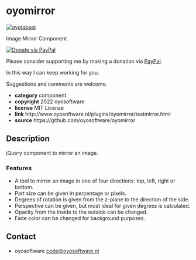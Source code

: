 # oyomirror
<a href="http://oyosoftware.nl/plugins/oyomirror/testmirror.html" target="_blank">
  <img src="http://oyosoftware.nl/plugins/oyomirror/oyomirror.jpg" alt="oyotabset">
</a>
<p>Image Mirror Component</p>
<a href="https://www.paypal.com/cgi-bin/webscr?cmd=_donations&amp;currency_code=EUR&amp;business=code@oyosoftware.nl&amp;item_name=donation%20for%20oyomirror" rel="nofollow">
  <img src="https://www.paypalobjects.com/en_US/i/btn/btn_donate_LG.gif" alt="Donate via PayPal" style="max-width: 100%;vertical-align: top">
</a>
<div>
<p style="max-width: 100%;vertical-align: middle">Please consider supporting me by making a donation via <a href="https://www.paypal.com/cgi-bin/webscr?cmd=_donations&amp;currency_code=EUR&amp;business=code@oyosoftware.nl&amp;item_name=donation%20for%20oyomirror" rel="nofollow">PayPal</a>.</p>
<p>In this way I can keep working for you.</p>
<p>Suggestions and comments are welcome.</p>
</div>
<ul>
  <li><strong>category</strong> component</li>
  <li><strong>copyright</strong> 2022 oyosoftware </li>
  <li><strong>license</strong> MIT License</li>
  <li><strong>link</strong> http://www.oyosoftware.nl/plugins/oyomirror/testmirror.html</li>
  <li><strong>source</strong> https://github.com/oyosoftware/oyomirror</li>
</ul>
<h2>Description</h2>
<p>jQuery component to mirror an image.</p>
<h3>Features</h3>
<ul>
  <li>A tool to mirror an image in one of four directions: top, left, right or bottom.</li>
  <li>Part size can be given in percentage or pixels.</li>
  <li>Degrees of rotation is given from the z-plane to the direction of the side.</li>
  <li>Perspective can be given, but most ideal for given degrees is calculated.</li>
  <li>Opacity from the inside to the outside can be changed.</li>
  <li>Fade color can be changed for background purposes.</li>
</ul>
<h2>Contact</h2>
<ul>
<li>oyosoftware <a href="mailto:code@oyosoftware.nl">code@oyosoftware.nl</a></li>
</ul>


